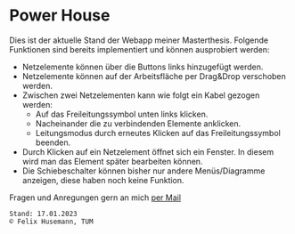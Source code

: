 # Power House #

Dies ist der aktuelle Stand der Webapp meiner Masterthesis. Folgende Funktionen sind bereits implementiert und können ausprobiert werden:

- Netzelemente können über die Buttons links hinzugefügt werden.
- Netzelemente können auf der Arbeitsfläche per Drag&Drop verschoben werden.
- Zwischen zwei Netzelementen kann wie folgt ein Kabel gezogen werden:
  - Auf das Freileitungssymbol unten links klicken.
  - Nacheinander die zu verbindenden Elemente anklicken.
  - Leitungsmodus durch erneutes Klicken auf das Freileitungssymbol beenden.
- Durch Klicken auf ein Netzelement öffnet sich ein Fenster. In diesem wird man das Element später bearbeiten können.
- Die Schiebeschalter können bisher nur andere Menüs/Diagramme anzeigen, diese haben noch keine Funktion.

Fragen und Anregungen gern an mich [per Mail](mailto:felix.husemann@tum.de)
~~~
Stand: 17.01.2023
© Felix Husemann, TUM
~~~